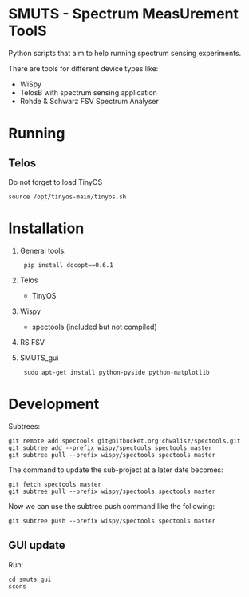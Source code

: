 # SMUTS - Spectrum MeasUrement ToolS

Python scripts that aim to help running spectrum sensing experiments.

There are tools for different device types like:

- WiSpy
- TelosB with spectrum sensing application
- Rohde & Schwarz FSV Spectrum Analyser

# Running

## Telos

Do not forget to load TinyOS

    source /opt/tinyos-main/tinyos.sh


# Installation

1. General tools:
    
        pip install docopt==0.6.1
2. Telos
    - TinyOS
3. Wispy
    - spectools (included but not compiled)
4. RS FSV
5. SMUTS_gui

        sudo apt-get install python-pyside python-matplotlib

# Development

Subtrees:

    git remote add spectools git@bitbucket.org:chwalisz/spectools.git
    git subtree add --prefix wispy/spectools spectools master
    git subtree pull --prefix wispy/spectools spectools master

The command to update the sub-project at a later date becomes:

    git fetch spectools master
    git subtree pull --prefix wispy/spectools spectools master

Now we can use the subtree push command like the following:

    git subtree push --prefix wispy/spectools spectools master


## GUI update

Run:

    cd smuts_gui
    scons
